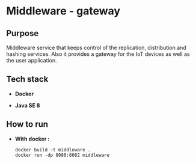 # Middleware - gateway

## Purpose

Middleware service that keeps control of the replication, distribution and hashing services. Also it provides a gateway for the IoT devices as well as the user application.
## Tech stack

* **Docker** 

* **Java SE 8**

## How to run

* **With docker :**

  ```
  docker build -t middleware .
  docker run -dp 8080:8082 middleware
  ```


